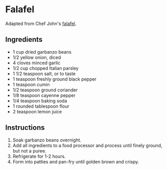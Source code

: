 # Falafel

Adapted from Chef John's [falafel](http://foodwishes.blogspot.com/2015/03/falafel-opposite-of-how-these-will-make.html).

## Ingredients

- 1 cup dried garbanzo beans
- 1/2 yellow onion, diced
- 4 cloves minced garlic
- 1/2 cup chopped Italian parsley
- 1 1/2 teaspoon salt, or to taste
- 1 teaspoon freshly ground black pepper
- 1 teaspoon cumin
- 1/2 teaspoon ground coriander
- 1/8 teaspoon cayenne pepper
- 1/4 teaspoon baking soda
- 1 rounded tablespoon flour
- 2 teaspoon lemon juice

## Instructions

1. Soak garbanzo beans overnight.
2. Add all ingredients to a food processor and process until finely ground, but not a puree.
3. Refrigerate for 1-2 hours.
4. Form into patties and pan-fry until golden brown and crispy.
